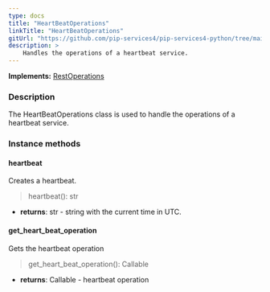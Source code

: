 ```yaml
---
type: docs
title: "HeartBeatOperations"
linkTitle: "HeartBeatOperations"
gitUrl: "https://github.com/pip-services4/pip-services4-python/tree/main/pip-services4-http-python"
description: >
    Handles the operations of a heartbeat service.
---
```


**Implements:** [RestOperations](../rest_operations)

### Description

The HeartBeatOperations class is used to handle the operations of a heartbeat service.

### Instance methods

#### heartbeat
Creates a heartbeat.

> heartbeat(): str

- **returns**: str - string with the current time in UTC.


#### get_heart_beat_operation
Gets the heartbeat operation

> get_heart_beat_operation(): Callable

- **returns**: Callable - heartbeat operation
